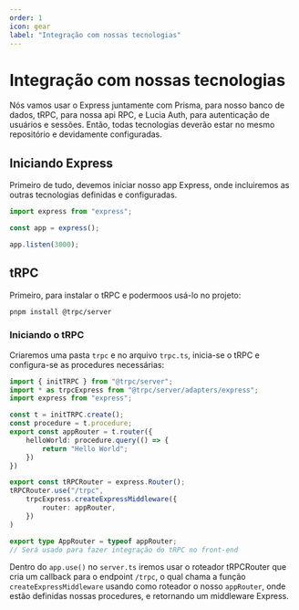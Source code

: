```yaml
---
order: 1
icon: gear
label: "Integração com nossas tecnologias"
---
```


# Integração com nossas tecnologias

Nós vamos usar o Express juntamente com Prisma, para nosso banco de dados, tRPC, para nossa api RPC, e Lucia Auth, para autenticação de usuários e sessões. Então, todas tecnologias deverão estar no mesmo repositório e devidamente configuradas.

## Iniciando Express

Primeiro de tudo, devemos iniciar nosso app Express, onde incluiremos as outras tecnologias definidas e configuradas.

```ts server.ts
import express from "express";

const app = express();

app.listen(3000);
```

## tRPC

Primeiro, para instalar o tRPC e podermoos usá-lo no projeto:

```bash
pnpm install @trpc/server
```

### Iniciando o tRPC

Criaremos uma pasta `trpc` e no arquivo `trpc.ts`, inicia-se o tRPC e configura-se as procedures necessárias:

```ts trpc/trpc.ts
import { initTRPC } from "@trpc/server";
import * as trpcExpress from "@trpc/server/adapters/express";
import express from "express";

const t = initTRPC.create();
const procedure = t.procedure;
export const appRouter = t.router({
    helloWorld: procedure.query(() => {
        return "Hello World";
    })
})

export const tRPCRouter = express.Router();
tRPCRouter.use("/trpc", 
    trpcExpress.createExpressMiddleware({
        router: appRouter,
    })
)

export type AppRouter = typeof appRouter;
// Será usado para fazer integração do tRPC no front-end
```

Dentro do `app.use()` no `server.ts` iremos usar o roteador tRPCRouter que cria um callback para o endpoint `/trpc`, o qual chama a função `createExpressMiddleware` usando como roteador o nosso `appRouter`, onde estão definidas nossas procedures, e retornando um middleware Express.
